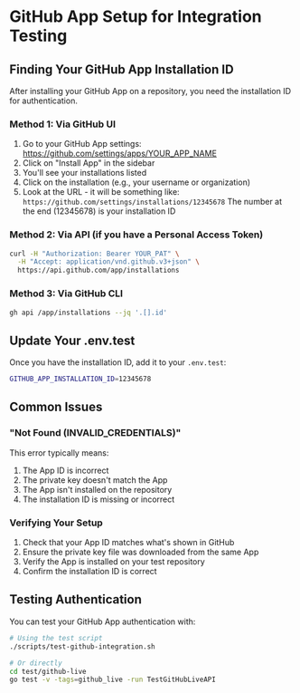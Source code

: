 # GitHub App Setup for Integration Testing

## Finding Your GitHub App Installation ID

After installing your GitHub App on a repository, you need the installation ID for authentication.

### Method 1: Via GitHub UI
1. Go to your GitHub App settings: https://github.com/settings/apps/YOUR_APP_NAME
2. Click on "Install App" in the sidebar
3. You'll see your installations listed
4. Click on the installation (e.g., your username or organization)
5. Look at the URL - it will be something like:
   `https://github.com/settings/installations/12345678`
   The number at the end (12345678) is your installation ID

### Method 2: Via API (if you have a Personal Access Token)
```bash
curl -H "Authorization: Bearer YOUR_PAT" \
  -H "Accept: application/vnd.github.v3+json" \
  https://api.github.com/app/installations
```

### Method 3: Via GitHub CLI
```bash
gh api /app/installations --jq '.[].id'
```

## Update Your .env.test

Once you have the installation ID, add it to your `.env.test`:

```bash
GITHUB_APP_INSTALLATION_ID=12345678
```

## Common Issues

### "Not Found (INVALID_CREDENTIALS)"
This error typically means:
1. The App ID is incorrect
2. The private key doesn't match the App
3. The App isn't installed on the repository
4. The installation ID is missing or incorrect

### Verifying Your Setup
1. Check that your App ID matches what's shown in GitHub
2. Ensure the private key file was downloaded from the same App
3. Verify the App is installed on your test repository
4. Confirm the installation ID is correct

## Testing Authentication
You can test your GitHub App authentication with:

```bash
# Using the test script
./scripts/test-github-integration.sh

# Or directly
cd test/github-live
go test -v -tags=github_live -run TestGitHubLiveAPI
```